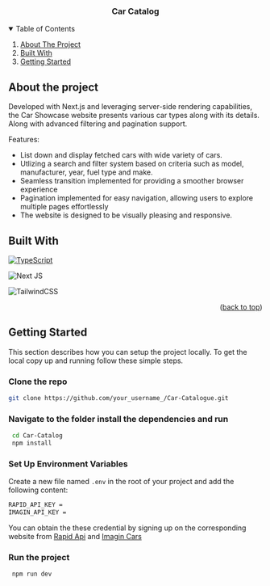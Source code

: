 <div align="center">
  <h3 align="center">Car Catalog</h3>
</div>

<details open>
  <summary>Table of Contents</summary>
  <ol>
    <li>
      <a href="#about-the-project">About The Project</a>
    </li>
     <li>
      <a href="#built-with">Built With</a>
    </li>
    <li>
      <a href="#getting-started">Getting Started</a>
    </li>
  </ol>
</details>

## About the project

Developed with Next.js and leveraging server-side rendering capabilities, the Car Showcase website presents various car types along with its details. Along with advanced filtering and pagination support.

Features:

- List down and display fetched cars with wide variety of cars.
- Utlizing a search and filter system based on criteria such as model, manufacturer, year, fuel type and make.
- Seamless transition implemented for providing a smoother browser experience
- Pagination implemented for easy navigation, allowing users to explore multiple pages effortlessly
- The website is designed to be visually pleasing and responsive.

## Built With

<a href="#"><img alt="TypeScript" src="https://img.shields.io/badge/typescript-%23007ACC.svg?style=for-the-badge&logo=typescript&logoColor=white"></a>

![Next JS](https://img.shields.io/badge/Next-black?style=for-the-badge&logo=next.js&logoColor=white)

![TailwindCSS](https://img.shields.io/badge/tailwindcss-%2338B2AC.svg?style=for-the-badge&logo=tailwind-css&logoColor=white)

<p align="right">(<a href="#readme-top">back to top</a>)</p>

<!-- GETTING STARTED -->

## Getting Started

This section describes how you can setup the project locally. To get the local copy up and running follow these simple steps.

### Clone the repo

```sh
git clone https://github.com/your_username_/Car-Catalogue.git
```

### Navigate to the folder install the dependencies and run

```sh
 cd Car-Catalog
 npm install
```

### Set Up Environment Variables

Create a new file named `.env` in the root of your project and add the following content:

```sh
RAPID_API_KEY =
IMAGIN_API_KEY =
```

You can obtain the these credential by signing up on the corresponding website from <a href="https://rapidapi.com/apininjas/api/cars-by-api-ninjas?utm_source=youtube.com%2FJavaScriptMastery&utm_medium=referral&utm_campaign=DevRel">Rapid Api</a> and <a href="https://www.imagin.studio/solutions/api">Imagin Cars</a>

### Run the project

```sh
 npm run dev
```
